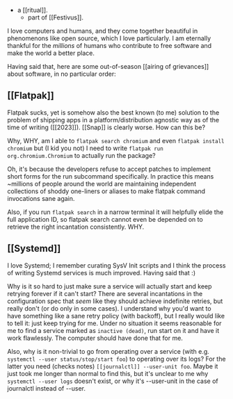- a [[ritual]].
  - part of [[Festivus]].

I love computers and humans, and they come together beautiful in phenomenons like open source, which I love particularly. I am eternally thankful for the *millions* of humans who contribute to free software and make the world a better place.

Having said that, here are some out-of-season [[airing of grievances]] about software, in no particular order:

## [[Flatpak]]

Flatpak sucks, yet is somehow also the best known (to me) solution to the problem of shipping apps in a platform/distribution agnostic way as of the time of writing ([[2023]]). [[Snap]] is clearly worse. How can this be?

Why, WHY, am I able to `flatpak search chromium` and even `flatpak install chromium` but (I kid you not) I need to write `flatpak run org.chromium.Chromium` to actually run the package?

Oh, it's because the developers refuse to accept patches to implement short forms for the run subcommand specifically. In practice this means ~millions of people around the world are maintaining independent collections of shoddy one-liners or aliases to make flatpak command invocations sane again.

Also, if you run `flatpak search` in a narrow terminal it will helpfully elide the full application ID, so flatpak search cannot even be depended on to retrieve the right incantation consistently. WHY.

## [[Systemd]]

I love Systemd; I remember curating SysV Init scripts and I think the process of writing Systemd services is much improved. Having said that :)

Why is it so hard to just make sure a service will actually start and keep retrying forever if it can't start? There are several incantations in the configuration spec that *seem* like they should achieve indefinite retries, but really don't (or do only in some cases). I understand why you'd want to have something like a sane retry policy (with backoff), but I really would like to tell it: just keep trying for me. Under no situation it seems reasonable for me to find a service marked as `inactive (dead)`, run start on it and have it work flawlessly. The computer should have done that for me.

Also, why is it non-trivial to go from operating over a service (with e.g. `systemctl --user status/stop/start foo`) to operating over its logs? For the latter you need (checks notes) `[[journalctl]] --user-unit foo`. Maybe it just took me longer than normal to find this, but it's unclear to me why `systemctl --user logs` doesn't exist, or why it's --user-unit in the case of journalctl instead of --user.

